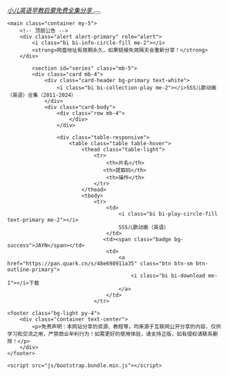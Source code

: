 <html lang="zh-CN">
<head>
    <meta charset="UTF-8">
    <meta name="viewport" content="width=device-width, initial-scale=1.0">
    <title>早教笔记免费分享，小儿英语早教启蒙免费,SSS儿歌动画（英语）网盘资源免费分享</title>
    <meta name="description" content="早教笔记免费分享，小儿英语早教启蒙免费-小儿英语早教启蒙免费，儿童英语启蒙动画短片，小儿早教启蒙绘本免费，提供网盘在线播放及下载">
    <link href="css/bootstrap.min.css" rel="stylesheet">
    <link href="font/bootstrap-icons.min.css" rel="stylesheet">
    <link rel="shortcut icon" href="favicon.ico">
    <style>
        .card-img {
            height: 200px;  /* 设置固定高度 */
            object-fit: cover;  /* 保持图片比例并填充指定区域 */
            width: 100%;
        }
    </style>
	
</head>
<body>
    <nav class="navbar navbar-expand-lg navbar-light bg-light">
        <div class="container">
            <a class="navbar-brand" href="https://www.huibenzy.com">
                <i class="bi bi-play-circle-fill text-primary me-2">小儿英语早教启蒙免费全集分享</i>
            </a>
            <button class="navbar-toggler" type="button" data-bs-toggle="collapse" data-bs-target="#navbarNav">
                <span class="navbar-toggler-icon"></span>
            </button>
            </div>
    </nav>

    <main class="container my-5">
        <!-- 顶部公告 -->
        <div class="alert alert-primary" role="alert">
            <i class="bi bi-info-circle-fill me-2"></i>
            <strong>网盘地址有效期永久，如果链接失效隔天会重新分享！</strong>
        </div>

            <section id="series" class="mb-5">
            <div class="card mb-4">
                <div class="card-header bg-primary text-white">
                    <i class="bi bi-collection-play me-2"></i>SSS儿歌动画（英语）合集（2011-2024）
                </div>
                <div class="card-body">
                    <div class="row mb-4">
                        </div>
                    </div>

                    <div class="table-responsive">
                        <table class="table table-hover">
                            <thead class="table-light">
                                <tr>
                                    <th>片名</th>
                                   <th>提取码</th>
                                    <th>操作</th>
                                </tr>
                            </thead>
                            <tbody>
                                <tr>
                                    <td>
                                        <i class="bi bi-play-circle-fill text-primary me-2"></i>
                                        SSS儿歌动画（英语）
                                    </td>
                                   <td><span class="badge bg-success">JAYN</span></td>
                                    <td>
                                        <a href="https://pan.quark.cn/s/48e698911a35" class="btn btn-sm btn-outline-primary">
                                            <i class="bi bi-download me-1"></i>下载
                                        </a>
                                    </td>
                                </tr>

    <footer class="bg-light py-4">
        <div class="container text-center">
            <p>免责声明：本网站分享的资源、教程等，均来源于互联网公开分享的内容，仅供学习和交流之用，严禁商业牟利行为！如需更好的使用体验，请支持正版，如有侵权请联系删除！</p>
        </div>
    </footer>

    <script src="js/bootstrap.bundle.min.js"></script>
